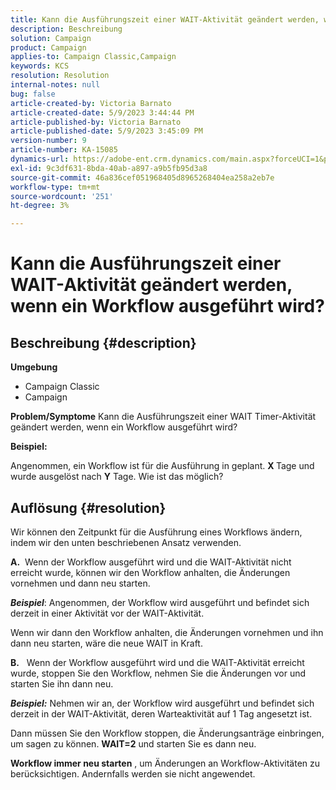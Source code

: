 ```yaml
---
title: Kann die Ausführungszeit einer WAIT-Aktivität geändert werden, wenn ein Workflow ausgeführt wird?
description: Beschreibung
solution: Campaign
product: Campaign
applies-to: Campaign Classic,Campaign
keywords: KCS
resolution: Resolution
internal-notes: null
bug: false
article-created-by: Victoria Barnato
article-created-date: 5/9/2023 3:44:44 PM
article-published-by: Victoria Barnato
article-published-date: 5/9/2023 3:45:09 PM
version-number: 9
article-number: KA-15085
dynamics-url: https://adobe-ent.crm.dynamics.com/main.aspx?forceUCI=1&pagetype=entityrecord&etn=knowledgearticle&id=86dea067-80ee-ed11-8849-6045bd0065b6
exl-id: 9c3df631-8bda-40ab-a897-a9b5fb95d3a8
source-git-commit: 46a836cef051968405d8965268404ea258a2eb7e
workflow-type: tm+mt
source-wordcount: '251'
ht-degree: 3%

---
```


# Kann die Ausführungszeit einer WAIT-Aktivität geändert werden, wenn ein Workflow ausgeführt wird?

## Beschreibung {#description}

<b>Umgebung</b>
- Campaign Classic
- Campaign


<b>Problem/Symptome</b>
Kann die Ausführungszeit einer WAIT Timer-Aktivität geändert werden, wenn ein Workflow ausgeführt wird?

<b>Beispiel:</b>

Angenommen, ein Workflow ist für die Ausführung in geplant. <b>X </b>Tage und wurde ausgelöst nach <b>Y</b> Tage. Wie ist das möglich?




## Auflösung {#resolution}


Wir können den Zeitpunkt für die Ausführung eines Workflows ändern, indem wir den unten beschriebenen Ansatz verwenden.

<b>A.</b>  Wenn der Workflow ausgeführt wird und die WAIT-Aktivität nicht erreicht wurde, können wir den Workflow anhalten, die Änderungen vornehmen und dann neu starten.

<b>*Beispiel</b>*: Angenommen, der Workflow wird ausgeführt und befindet sich derzeit in einer Aktivität vor der WAIT-Aktivität.

Wenn wir dann den Workflow anhalten, die Änderungen vornehmen und ihn dann neu starten, wäre die neue WAIT in Kraft.

<b>B.</b>   Wenn der Workflow ausgeführt wird und die WAIT-Aktivität erreicht wurde, stoppen Sie den Workflow, nehmen Sie die Änderungen vor und starten Sie ihn dann neu.

<b>*Beispiel:</b>* Nehmen wir an, der Workflow wird ausgeführt und befindet sich derzeit in der WAIT-Aktivität, deren Warteaktivität auf 1 Tag angesetzt ist.

Dann müssen Sie den Workflow stoppen, die Änderungsanträge einbringen, um sagen zu können. <b>WAIT=2</b> und starten Sie es dann neu.

<b>Workflow immer neu starten</b> , um Änderungen an Workflow-Aktivitäten zu berücksichtigen. Andernfalls werden sie nicht angewendet.
